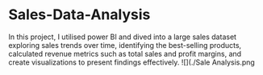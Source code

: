 # Sales-Data-Analysis
In this project, I utilised power BI and dived into a large sales dataset exploring sales trends over time, identifying the best-selling products, calculated revenue metrics such as total sales and profit margins, and create visualizations to present findings effectively.
![](./Sale Analysis.png
